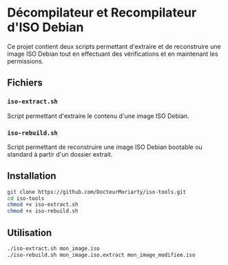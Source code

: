 # Décompilateur et Recompilateur d'ISO Debian

Ce projet contient deux scripts permettant d'extraire et de reconstruire une image ISO Debian tout en effectuant des vérifications et en maintenant les permissions.

## Fichiers

### `iso-extract.sh`
Script permettant d'extraire le contenu d'une image ISO Debian.

### `iso-rebuild.sh`
Script permettant de reconstruire une image ISO Debian bootable ou standard à partir d'un dossier extrait.

## Installation

```bash
git clone https://github.com/DocteurMoriarty/iso-tools.git  
cd iso-tools  
chmod +x iso-extract.sh  
chmod +x iso-rebuild.sh  
```
## Utilisation
```bash
./iso-extract.sh mon_image.iso  
./iso-rebuild.sh mon_image.iso.extract mon_image_modifiee.iso  

```
